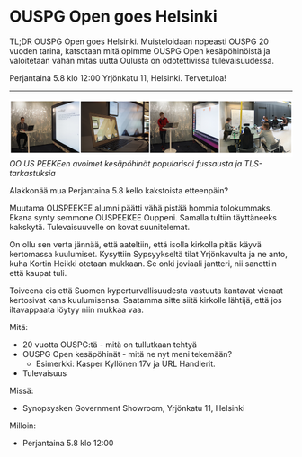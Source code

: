 # OUSPG Open goes Helsinki


TL;DR OUSPG Open goes Helsinki. Muisteloidaan nopeasti
OUSPG 20 vuoden tarina, katsotaan mitä opimme OUSPG Open kesäpöhinöistä ja valoitetaan vähän mitäs uutta Oulusta on odotettivissa tulevaisuudessa.

Perjantaina 5.8 klo 12:00 Yrjönkatu 11, Helsinki. Tervetuloa!

----

![Oulun uuvet pöhinät](open.png)
*OO US PEEKEen avoimet kesäpöhinät popularisoi fussausta ja TLS-tarkastuksia*

Alakkonää mua Perjantaina 5.8 kello kakstoista etteenpäin?

Muutama OUSPEEKEE alumni päätti vähä pistää hommia tolokummaks.
Ekana synty semmone OUSPEEKEE Ouppeni. Samalla tultiin täyttäneeks kakskytä. Tulevaisuuvelle on kovat suunitelemat.

On ollu sen verta jännää, että aateltiin, että isolla kirkolla pitäs käyvä
kertomassa kuulumiset. Kysyttiin Sypsyykseltä tilat Yrjönkavulta ja ne anto,
kuha Kortin Heikki otetaan mukkaan. Se onki joviaali jantteri, nii sanottiin
että kaupat tuli.

Toiveena ois että Suomen kyperturvallisuudesta vastuuta kantavat vieraat
kertosivat kans kuulumisensa. Saatamma sitte siitä kirkolle lähtijä, että jos
iltavappaata löytyy niin mukkaa vaa.

Mitä:
 * 20 vuotta OUSPG:tä - mitä on tullutkaan tehtyä
 * OUSPG Open kesäpöhinät - mitä ne nyt meni tekemään?
   * Esimerkki: Kasper Kyllönen 17v ja URL Handlerit.
 * Tulevaisuus

Missä:
 * Synopsysken Government Showroom, Yrjönkatu 11, Helsinki

Milloin:
 * Perjantaina 5.8 klo 12:00

